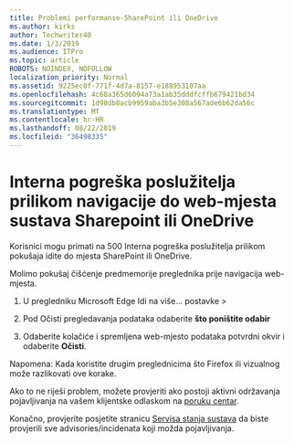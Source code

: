 ```yaml
---
title: Problemi performanse-SharePoint ili OneDrive
ms.author: kirks
author: Techwriter40
ms.date: 1/3/2019
ms.audience: ITPro
ms.topic: article
ROBOTS: NOINDEX, NOFOLLOW
localization_priority: Normal
ms.assetid: 9225ec0f-771f-4d7a-8157-e188953107aa
ms.openlocfilehash: 4c68a365d6094a73a1ab35dddfcffb679421bd34
ms.sourcegitcommit: 1d98db8acb9959aba3b5e308a567ade6b62da56c
ms.translationtype: MT
ms.contentlocale: hr-HR
ms.lasthandoff: 08/22/2019
ms.locfileid: "36498335"
---
```

# <a name="internal-server-error-when-navigating-to-sharepoint-or-onedrive-sites"></a>Interna pogreška poslužitelja prilikom navigacije do web-mjesta sustava Sharepoint ili OneDrive

Korisnici mogu primati na 500 Interna pogreška poslužitelja prilikom pokušaja idite do mjesta SharePoint ili OneDrive. 

Molimo pokušaj čišćenje predmemorije preglednika prije navigacija web-mjesta.


1. U pregledniku Microsoft Edge Idi na više... postavke >

2. Pod Očisti pregledavanja podataka odaberite **što poništite odabir**

3. Odaberite kolačiće i spremljena web-mjesto podataka potvrdni okvir i odaberite **Očisti**.

Napomena: Kada koristite drugim preglednicima što Firefox ili vizualnog može razlikovati ove korake.

Ako to ne riješi problem, možete provjeriti ako postoji aktivni održavanja pojavljivanja na vašem klijentske odlaskom na [poruku centar](https://portal.office.com/adminportal/home#/MessageCenter).

Konačno, provjerite posjetite stranicu [Servisa stanja sustava](https://portal.office.com/adminportal/home#/servicehealth) da biste provjerili sve advisories/incidenata koji možda pojavljivanja.


